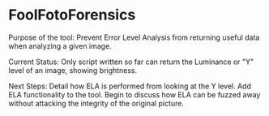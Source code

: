 FoolFotoForensics
=================

Purpose of the tool: Prevent Error Level Analysis from returning useful data when analyzing a given image. 

Current Status: Only script written so far can return the Luminance or "Y" level of an image, showing brightness. 

Next Steps: Detail how ELA is performed from looking at the Y level. Add ELA functionality to the tool. Begin to discuss how ELA can be fuzzed away without attacking the integrity of the original picture. 
